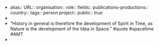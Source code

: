 - alias::
  URL::
  organisation::
  role::
  fields::
  publications-productions:: 
  country::
  tags:: person
  project::
  public:: true
-
- “History in general is therefore the development of Spirit in Time, as Nature is the development of the Idea in Space.” #quote #spacetime #AMT
-